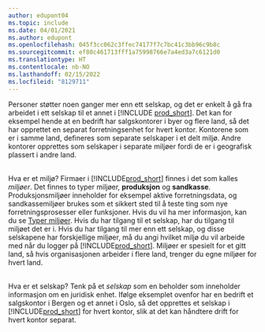 ```yaml
---
author: edupont04
ms.topic: include
ms.date: 04/01/2021
ms.author: edupont
ms.openlocfilehash: 045f3cc062c3ffec74177f7c7bc41c3bb96c9b8c
ms.sourcegitcommit: ef80c461713fff1a75998766e7a4ed3a7c6121d0
ms.translationtype: HT
ms.contentlocale: nb-NO
ms.lasthandoff: 02/15/2022
ms.locfileid: "8129711"
---
```

Personer støtter noen ganger mer enn ett selskap, og det er enkelt å gå fra arbeidet i ett selskap til et annet i [!INCLUDE [prod_short](prod_short.md)]. Det kan for eksempel hende at en bedrift har salgskontorer i byer og flere land, så det har opprettet en separat forretningsenhet for hvert kontor. Kontorene som er i samme land, defineres som separate selskaper i et delt miljø. Andre kontorer opprettes som selskaper i separate miljøer fordi de er i geografisk plassert i andre land.<br><br>  

Hva er et miljø? Firmaer i [!INCLUDE[prod_short](prod_short.md)] finnes i det som kalles *miljøer*. Det finnes to typer miljøer, **produksjon** og **sandkasse**. Produksjonsmiljøer inneholder for eksempel aktive forretningsdata, og sandkassemiljøer brukes som et sikkert sted til å teste ting som nye forretningsprosesser eller funksjoner. Hvis du vil ha mer informasjon, kan du se [Typer miljøer](/dynamics365/business-central/dev-itpro/administration/tenant-admin-center-environments#types-of-environments). Hvis du har tilgang til et selskap, har du tilgang til miljøet det er i. Hvis du har tilgang til mer enn ett selskap, og disse selskapene har forskjellige miljøer, må du angi hvilket miljø du vil arbeide med når du logger på [!INCLUDE[prod_short](prod_short.md)]. Miljøer er spesielt for et gitt land, så hvis organisasjonen arbeider i flere land, trenger du egne miljøer for hvert land.<br><br>  

Hva er et selskap? Tenk på et *selskap* som en beholder som inneholder informasjon om en juridisk enhet. Ifølge eksemplet ovenfor har en bedrift et salgskontor i Bergen og et annet i Oslo, så det opprettes et selskap i [!INCLUDE[prod_short](prod_short.md)] for hvert kontor, slik at det kan håndtere drift for hvert kontor separat.  
